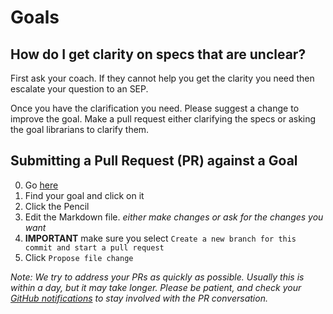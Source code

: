 # Goals

## How do I get clarity on specs that are unclear?

First ask your coach. If they cannot help you get the clarity you need then escalate your question to an SEP.

Once you have the clarification you need. Please suggest a change to improve the goal. Make a pull request either clarifying the specs or asking the goal librarians to clarify them.

## Submitting a Pull Request (PR) against a Goal

0. Go [here](https://github.com/GuildCrafts/web-development-js/tree/master/_goals)
0. Find your goal and click on it
0. Click the Pencil
0. Edit the Markdown file. _either make changes or ask for the changes you want_
0. **IMPORTANT** make sure you select `Create a new branch for this commit and start a pull request`
0. Click `Propose file change`


_Note: We try to address your PRs as quickly as possible. Usually this is within a day, but it may take longer. Please be patient, and check your [GitHub notifications](https://github.com/notifications) to stay involved with the PR conversation._
